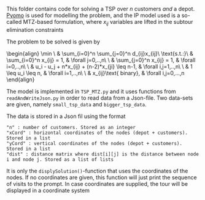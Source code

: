This folder contains code for solving a TSP over $n$ customers *and* a depot.
[Pyomo](http://www.pyomo.org/) is used for modelling the problem, and the IP model used is a so-called MTZ-based formulation,
where $x_{ij}$ variables are lifted in the subtour elimination constraints

The problem to be solved is given by 

\begin{align}
  \min        \ & \sum_{i=0}^n \sum_{j=0}^n d_{ij}x_{ij}\\
  \text{s.t.:}\ & \sum_{i=0}^n x_{ij} = 1, & \forall j=0,..,n\\
              \ & \sum_{j=0}^n x_{ij} = 1, & \forall i=0,..,n\\
              \ & u_i - u_j + n*x_{ij} + (n-2)*x_{ji} \leq n-1, & \forall i,j=1,..,n\\
              \ & 1 \leq u_i \leq n, & \forall i=1,..,n\\
              \ & x_{ij}\text{ binary}, & \forall i,j=0,...,n
\end{align}

The model is implemented in `TSP_MTZ.py` and it uses functions from `readAndWriteJson.py` in order to read data from a Json-file.
Two data-sets are given, namely `small_tsp_data` and `bigger_tsp_data`.

The data is stored in a Json fil using the format
```
"n" : number of customers. Stored as an integer
"xCord" : horizontal coordinates of the nodes (depot + customers). Stored in a list
"yCord" : vertical coordinates of the nodes (depot + customers). Stored in a list
"dist" : distance matrix where dist[i][j] is the distance between node i and node j. Stored as a list of lists
```

It is only the `displySolution()`-function that uses the coordinates of the nodes. 
If no coordinates are given, this function will just print the sequence of visits to the prompt.
In case coordinates are supplied, the tour will be displayed in a coordinate system
